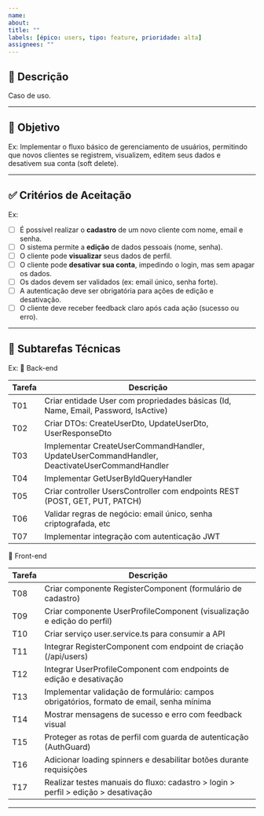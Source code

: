 ```yaml
---
name: 
about: 
title: ""
labels: [épico: users, tipo: feature, prioridade: alta]
assignees: ""
---
```


## 📄 Descrição  
Caso de uso.

---

## 🎯 Objetivo  
Ex: Implementar o fluxo básico de gerenciamento de usuários, permitindo que novos clientes se registrem, visualizem, editem seus dados e desativem sua conta (soft delete).

---

## ✅ Critérios de Aceitação

Ex:
- [ ] É possível realizar o **cadastro** de um novo cliente com nome, email e senha.
- [ ] O sistema permite a **edição** de dados pessoais (nome, senha).
- [ ] O cliente pode **visualizar** seus dados de perfil.
- [ ] O cliente pode **desativar sua conta**, impedindo o login, mas sem apagar os dados.
- [ ] Os dados devem ser validados (ex: email único, senha forte).
- [ ] A autenticação deve ser obrigatória para ações de edição e desativação.
- [ ] O cliente deve receber feedback claro após cada ação (sucesso ou erro).

---

## 🧱 Subtarefas Técnicas

Ex:
🔧 Back-end

Tarefa | Descrição
-- | --
T01 | Criar entidade User com propriedades básicas (Id, Name, Email, Password, IsActive)
T02 | Criar DTOs: CreateUserDto, UpdateUserDto, UserResponseDto
T03 | Implementar CreateUserCommandHandler, UpdateUserCommandHandler, DeactivateUserCommandHandler
T04 | Implementar GetUserByIdQueryHandler
T05 | Criar controller UsersController com endpoints REST (POST, GET, PUT, PATCH)
T06 | Validar regras de negócio: email único, senha criptografada, etc
T07 | Implementar integração com autenticação JWT

🎨 Front-end

Tarefa | Descrição
-- | --
T08 | Criar componente RegisterComponent (formulário de cadastro)
T09 | Criar componente UserProfileComponent (visualização e edição do perfil)
T10 | Criar serviço user.service.ts para consumir a API
T11 | Integrar RegisterComponent com endpoint de criação (/api/users)
T12 | Integrar UserProfileComponent com endpoints de edição e desativação
T13 | Implementar validação de formulário: campos obrigatórios, formato de email, senha mínima
T14 | Mostrar mensagens de sucesso e erro com feedback visual
T15 | Proteger as rotas de perfil com guarda de autenticação (AuthGuard)
T16 | Adicionar loading spinners e desabilitar botões durante requisições
T17 | Realizar testes manuais do fluxo: cadastro > login > perfil > edição > desativação

---